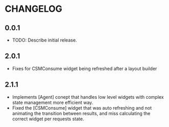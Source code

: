 # CHANGELOG

## 0.0.1

* TODO: Describe initial release.

## 2.0.1

* Fixes for CSMConsume widget being refreshed after a layout builder

## 2.1.1

* Implements [Agent] conept that handles low level widgets with complex state management more efficient way.
* Fixed the [CSMConsume] widget that was auto refreshing and not animating the transition between results, and miss calculating the correct widget per requests state.
